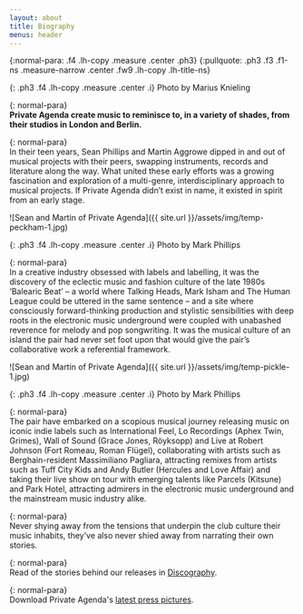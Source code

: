 ```yaml
---
layout: about
title: Biography
menus: header
---
```

{:normal-para: .f4 .lh-copy .measure .center .ph3}
{:pullquote: .ph3 .f3 .f1-ns .measure-narrow .center .fw9 .lh-copy .lh-title-ns}

{: .ph3 .f4 .lh-copy .measure .center .i}
Photo by Marius Knieling

{: normal-para}  
**Private Agenda create music to reminisce to, in a variety of shades, from their studios in London and Berlin.**

{: normal-para}  
In their teen years, Sean Phillips and Martin Aggrowe dipped in and out of musical projects with their peers, swapping instruments, records and literature along the way. What united these early efforts was a growing fascination and exploration of a multi-genre, interdisciplinary approach to musical projects. If Private Agenda didn’t exist in name, it existed in spirit from an early stage.

![Sean and Martin of Private Agenda]({{ site.url }}/assets/img/temp-peckham-1.jpg)

{: .ph3 .f4 .lh-copy .measure .center .i}
Photo by Mark Phillips

{: normal-para}  
In a creative industry obsessed with labels and labelling, it was the discovery of the eclectic music and fashion culture of the late 1980s ‘Balearic Beat’ – a world where Talking Heads, Mark Isham and The Human League could be uttered in the same sentence – and a site where consciously forward-thinking production and stylistic sensibilities with deep roots in the electronic music underground were coupled with unabashed reverence for melody and pop songwriting. It was the musical culture of an island the pair had never set foot upon that would give the pair’s collaborative work a referential framework.

![Sean and Martin of Private Agenda]({{ site.url }}/assets/img/temp-pickle-1.jpg)

{: .ph3 .f4 .lh-copy .measure .center .i}
Photo by Mark Phillips

{: normal-para}  
The pair have embarked on a scopious musical journey releasing music on iconic indie labels such as International Feel, Lo Recordings (Aphex Twin, Grimes), Wall of Sound (Grace Jones, Röyksopp) and Live at Robert Johnson (Fort Romeau, Roman Flügel), collaborating with artists such as Berghain-resident Massimiliano Pagliara, attracting remixes from artists such as Tuff City Kids and Andy Butler (Hercules and Love Affair) and taking their live show on tour with emerging talents like Parcels (Kitsune) and Park Hotel, attracting admirers in the electronic music underground and the mainstream music industry alike.

{: normal-para}  
Never shying away from the tensions that underpin the club culture their music inhabits, they’ve also never shied away from narrating their own stories.

{: normal-para}  
Read of the stories behind our releases in [Discography](https://private-agenda.com/discography/ "Discography").

{: normal-para}  
Download Private Agenda's [latest press pictures](https://www.dropbox.com/sh/gs1x7vc0tplkfta/AACfXklT4cvZ9s6Lcpsm4T23a?dl=0 "Press Images Download").